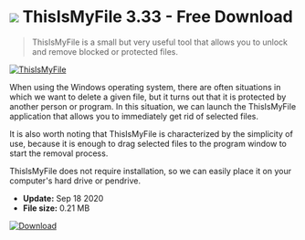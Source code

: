 # ![](https://cdn.softexe.net/static/icon/7/thisismyfile-8235.png) ThisIsMyFile 3.33 - Free Download

> ThisIsMyFile is a small but very useful tool that allows you to unlock and remove blocked or protected files.

[![ThisIsMyFile](https://gallery.dpcdn.pl/imgc/Tools/75508/g_-_420x350_1.5_-_x20170428143835_0.jpg)](https://softexe.net/win/disks-files/other/thisismyfile:hbce.html)

When using the Windows operating system, there are often situations in which we want to delete a given file, but it turns out that it is protected by another person or program. In this situation, we can launch the ThisIsMyFile application that allows you to immediately get rid of selected files.
 
 It is also worth noting that ThisIsMyFile is characterized by the simplicity of use, because it is enough to drag selected files to the program window to start the removal process. 
 
 ThisIsMyFile does not require installation, so we can easily place it on your computer's hard drive or pendrive.


- **Update:** Sep 18 2020
- **File size:** 0.21 MB

[![Download](https://cdn.softexe.net/static/img/download.png)](https://softexe.net/win/disks-files/other/thisismyfile:hbce.html)

